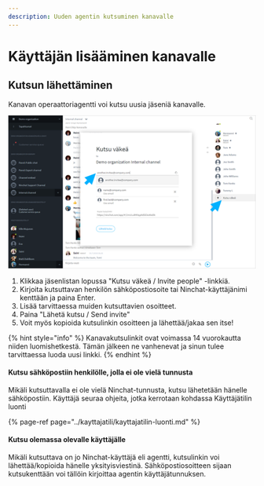 ```yaml
---
description: Uuden agentin kutsuminen kanavalle
---
```


# Käyttäjän lisääminen kanavalle

## Kutsun lähettäminen <a id="henkilon-kutsuminen-tiimikanavalle"></a>

Kanavan operaattoriagentti voi kutsu uusia jäseniä kanavalle.

![Kanavakutsun l&#xE4;hett&#xE4;minen](../.gitbook/assets/invite%20%281%29.png)

1. Klikkaa jäsenlistan lopussa "Kutsu väkeä / Invite people" -linkkiä.
2. Kirjoita kutsuttavan henkilön sähköpostiosoite tai Ninchat-käyttäjänimi kenttään ja paina Enter.
3. Lisää tarvittaessa muiden kutsuttavien osoitteet.
4. Paina "Lähetä kutsu / Send invite"
5. Voit myös kopioida kutsulinkin osoitteen ja lähettää/jakaa sen itse!

{% hint style="info" %}
Kanavakutsulinkit ovat voimassa 14 vuorokautta niiden luomishetkestä. Tämän jälkeen ne vanhenevat ja sinun tulee tarvittaessa luoda uusi linkki.
{% endhint %}

#### Kutsu sähköpostiin henkilölle, jolla ei ole vielä tunnusta

Mikäli kutsuttavalla ei ole vielä Ninchat-tunnusta, kutsu lähetetään hänelle sähköpostiin. Käyttäjä seuraa ohjeita, jotka kerrotaan kohdassa Käyttäjätilin luonti

{% page-ref page="../kayttajatili/kayttajatilin-luonti.md" %}

#### Kutsu olemassa olevalle käyttäjälle

Mikäli kutsuttava on jo Ninchat-käyttäjä eli agentti, kutsulinkin voi lähettää/kopioida hänelle yksityisviestinä. Sähköpostiosoitteen sijaan kutsukenttään voi tällöin kirjoittaa agentin käyttäjätunnuksen.

